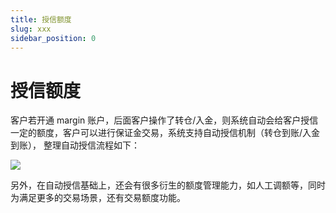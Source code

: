 ```yaml
---
title: 授信额度
slug: xxx
sidebar_position: 0
---
```



# 授信额度

客户若开通 margin 账户，后面客户操作了转仓/入金，则系统自动会给客户授信一定的额度，客户可以进行保证金交易，系统支持自动授信机制（转仓到账/入金到账）， 整理自动授信流程如下：

<img src="/assets/TvF2bXchDoKX90x3d91caJjRnYq.jpeg"/>

另外，在自动授信基础上，还会有很多衍生的额度管理能力，如人工调额等，同时为满足更多的交易场景，还有交易额度功能。

